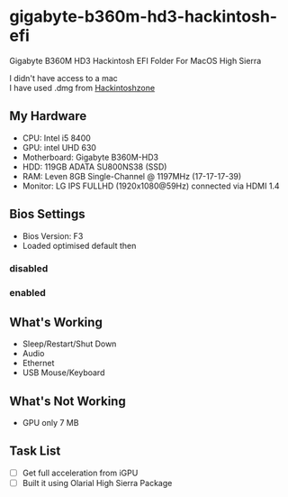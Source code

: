 # gigabyte-b360m-hd3-hackintosh-efi
Gigabyte B360M HD3 Hackintosh EFI Folder For MacOS High Sierra

I didn't have access to a mac\
I have used .dmg from [Hackintoshzone](https://www.hackintoshzone.com/files/file/1044-niresh-high-sierra/)

## My Hardware
- CPU: Intel i5 8400
- GPU: intel UHD 630
- Motherboard: Gigabyte B360M-HD3
- HDD: 119GB ADATA SU800NS38 (SSD)
- RAM: Leven 8GB Single-Channel @ 1197MHz (17-17-17-39)
- Monitor: LG IPS FULLHD (1920x1080@59Hz) connected via HDMI 1.4

## Bios Settings
- Bios Version: F3
- Loaded optimised default then

### disabled

### enabled

## What's Working
- Sleep/Restart/Shut Down
- Audio
- Ethernet
- USB Mouse/Keyboard

## What's Not Working
- GPU only 7 MB

## Task List

- [ ] Get full acceleration from iGPU
- [ ] Built it using Olarial High Sierra Package
